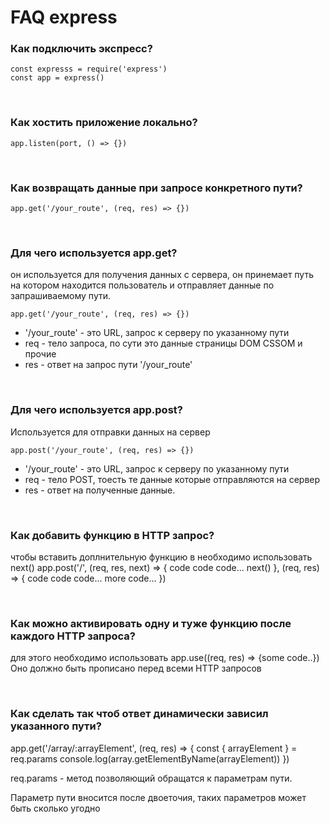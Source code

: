 # FAQ express

### Как подключить экспресс?
```
const expresss = require('express')
const app = express()
```

<br>

### Как хостить приложение локально?
```
app.listen(port, () => {})
```

<br>

### Как возвращать данные при запросе конкретного пути?
```
app.get('/your_route', (req, res) => {})
```

<br>

### Для чего используется app.get?
он используется для получения данных с сервера, он принемает путь на котором находится пользователь и отправляет данные по запрашиваемому пути.

```
app.get('/your_route', (req, res) => {})
```
- '/your_route' - это URL, запрос к серверу по указанному пути
- req - тело запроса, по сути это данные страницы DOM CSSOM и прочие
- res - ответ на запрос пути '/your_route'

<br>

### Для чего используется app.post?
Используется для отправки данных на сервер

```
app.post('/your_route', (req, res) => {})
```
- '/your_route' - это URL, запрос к серверу по указанному пути
- req - тело POST, тоесть те данные которые отправляются на сервер 
- res - ответ на полученные данные.

<br>

### Как добавить функцию в HTTP запрос?
чтобы вставить доплнительную функцию в необходимо использовать next()
app.post('/', (req, res, next) => {
    code code code...
    next()
}, (req, res) => {
    code code code...
    more code...
})

<br>

### Как можно активировать одну и туже функцию после каждого HTTP запроса?
для этого необходимо использовать app.use((req, res) => {some code..})
Оно должно быть прописано перед всеми HTTP запросов

<br>

### Как сделать так чтоб ответ динамически зависил указанного пути?

app.get('/array/:arrayElement', (req, res) => {
    const { arrayElement } = req.params
    console.log(array.getElementByName(arrayElement))
})

req.params - метод позволяющий обращатся к параметрам пути.

Параметр пути вносится после двоеточия,
таких параметров может быть сколько угодно